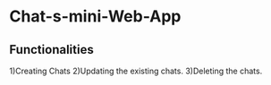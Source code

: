 # Chat-s-mini-Web-App

## Functionalities
1)Creating Chats
2)Updating the existing chats.
3)Deleting the chats.
